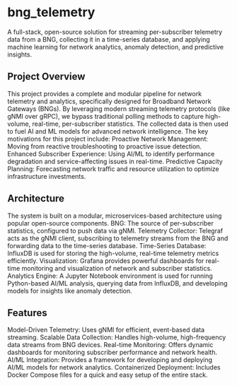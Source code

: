 # bng_telemetry
A full-stack, open-source solution for streaming per-subscriber telemetry data from a BNG, collecting it in a time-series database, and applying machine learning for network analytics, anomaly detection, and predictive insights.

## Project Overview
This project provides a complete and modular pipeline for network telemetry and analytics, specifically designed for Broadband Network Gateways (BNGs). By leveraging modern streaming telemetry protocols (like gNMI over gRPC), we bypass traditional polling methods to capture high-volume, real-time, per-subscriber statistics. The collected data is then used to fuel AI and ML models for advanced network intelligence.
The key motivations for this project include:
Proactive Network Management: Moving from reactive troubleshooting to proactive issue detection.
Enhanced Subscriber Experience: Using AI/ML to identify performance degradation and service-affecting issues in real-time.
Predictive Capacity Planning: Forecasting network traffic and resource utilization to optimize infrastructure investments.
## Architecture
The system is built on a modular, microservices-based architecture using popular open-source components.
BNG: The source of per-subscriber statistics, configured to push data via gNMI.
Telemetry Collector: Telegraf acts as the gNMI client, subscribing to telemetry streams from the BNG and forwarding data to the time-series database.
Time-Series Database: InfluxDB is used for storing the high-volume, real-time telemetry metrics efficiently.
Visualization: Grafana provides powerful dashboards for real-time monitoring and visualization of network and subscriber statistics.
Analytics Engine: A Jupyter Notebook environment is used for running Python-based AI/ML analysis, querying data from InfluxDB, and developing models for insights like anomaly detection.
## Features
Model-Driven Telemetry: Uses gNMI for efficient, event-based data streaming.
Scalable Data Collection: Handles high-volume, high-frequency data streams from BNG devices.
Real-time Monitoring: Offers dynamic dashboards for monitoring subscriber performance and network health.
AI/ML Integration: Provides a framework for developing and deploying AI/ML models for network analytics.
Containerized Deployment: Includes Docker Compose files for a quick and easy setup of the entire stack.
